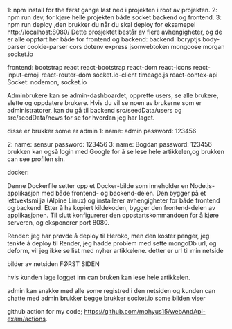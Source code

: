 

1: npm install for the først gange last ned i projekten i root av projekten.
2: npm run dev, for kjøre helle projekten både socket backend og frontend.
3: npm run deploy ,den brukker du når du skal deploy for eksamepel http://localhost:8080/ 
Dette prosjektet består av flere avhengigheter, og de er alle oppført her både for frontend og backend:
backend:
    bcryptjs
    body-parser
    cookie-parser
    cors
    dotenv
    express
    jsonwebtoken
    mongoose
    morgan
    socket.io

frontend:
    bootstrap
    react
    react-bootstrap
    react-dom
    react-icons
    react-input-emoji
    react-router-dom
    socket.io-client
    timeago.js
    react-contex-api
Socket:
   nodemon,
   socket.io


Adminbrukere kan se admin-dashboardet, opprette users, se alle brukere, slette og oppdatere brukere.
Hvis du vil se noen av brukerne som er administratorer, kan du gå til backend src/seedData/users og src/seedData/news for se for hvordan jeg har laget.


disse er brukker some er admin
1:
  name: admin
  password: 123456
 
2: 
  name: sensur
  password: 123456
3:
  name: Bogdan
  password: 123456
brukken kan også login med Google for å se lese hele artikkelen,og brukken can see profilen sin.

docker:

Denne Dockerfile setter opp et Docker-bilde som inneholder en Node.js-applikasjon med både frontend- og backend-delen. Den bygger på et lettvektsmiljø (Alpine Linux) og installerer avhengigheter for både frontend og backend. Etter å ha kopiert kildekoden, bygger den frontend-delen av applikasjonen. Til slutt konfigurerer den oppstartskommandoen for å kjøre serveren, og eksponerer port 8080.


Render:
 jeg har prøvde å deploy til Heroko, men den koster penger, jeg tenkte å deploy til Render, jeg hadde problem med sette mongoDb url, og deform, vil jeg ikke se list med nyher artikkelene.
 detter er url til min netside
 


 bilder av netsiden
 FØRST SIDEN




hvis kunden lage logget inn  can bruken kan lese hele artikkelen.



admin kan snakke med alle some registred i den netsiden og kunden can chatte med admin brukker begge brukker socket.io some bilden viser 










github action for my code;
https://github.com/mohyus15/webAndApi-exam/actions.










